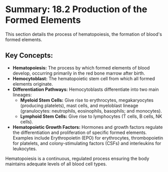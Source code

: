 # Summary: 18.2 Production of the Formed Elements

This section details the process of hematopoiesis, the formation of blood's formed elements.

## Key Concepts:

*   **Hematopoiesis:** The process by which formed elements of blood develop, occurring primarily in the red bone marrow after birth.
*   **Hemocytoblast:** The hematopoietic stem cell from which all formed elements originate.
*   **Differentiation Pathways:** Hemocytoblasts differentiate into two main lineages:
    *   **Myeloid Stem Cells:** Give rise to erythrocytes, megakaryocytes (producing platelets), mast cells, and myeloblast lineage (granulocytes: neutrophils, eosinophils, basophils; and monocytes).
    *   **Lymphoid Stem Cells:** Give rise to lymphocytes (T cells, B cells, NK cells).
*   **Hematopoietic Growth Factors:** Hormones and growth factors regulate the differentiation and proliferation of specific formed elements. Examples include Erythropoietin (EPO) for erythrocytes, thrombopoietin for platelets, and colony-stimulating factors (CSFs) and interleukins for leukocytes.

Hematopoiesis is a continuous, regulated process ensuring the body maintains adequate levels of all blood cell types.
